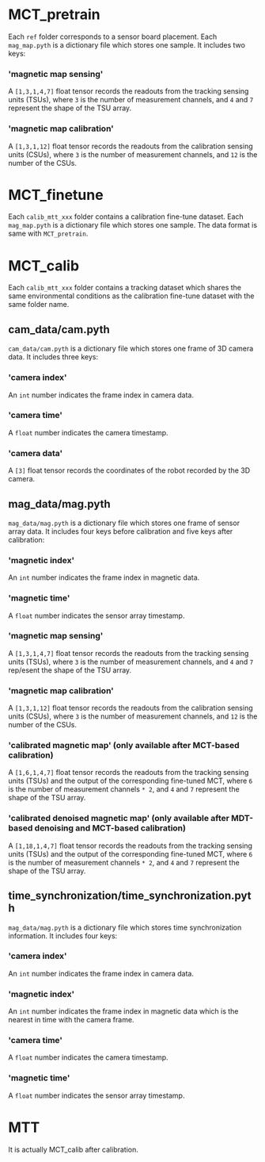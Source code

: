 # MCT_pretrain
Each `ref` folder corresponds to a sensor board placement. 
Each `mag_map.pyth` is a dictionary file which stores one sample. It includes two keys:
### 'magnetic map sensing'
A `[1,3,1,4,7]` float tensor records the readouts from the tracking sensing units (TSUs), where `3` is the number of measurement channels, and `4` and `7` represent the shape of the TSU array. 

### 'magnetic map calibration'
A `[1,3,1,12]` float tensor records the readouts from the calibration sensing units (CSUs), where `3` is the number of measurement channels, and `12` is the number of the CSUs.

# MCT_finetune
Each `calib_mtt_xxx` folder contains a calibration fine-tune dataset.
Each `mag_map.pyth` is a dictionary file which stores one sample. The data format is same with `MCT_pretrain`.

# MCT_calib
Each `calib_mtt_xxx` folder contains a tracking dataset which  shares the same environmental conditions as the calibration fine-tune dataset with the same folder name.
## cam_data/cam.pyth
`cam_data/cam.pyth` is a dictionary file which stores one frame of 3D camera data. It includes three keys:
### 'camera index'
An `int` number indicates the frame index in camera data.
### 'camera time'
A `float` number indicates the camera timestamp.
### 'camera data'
A `[3]` float tensor records the coordinates of the robot recorded by the 3D camera.

## mag_data/mag.pyth
`mag_data/mag.pyth` is a dictionary file which stores one frame of sensor array data. It includes four keys before calibration and five keys after calibration:
### 'magnetic index'
An `int` number indicates the frame index in magnetic data.
### 'magnetic time'
A `float` number indicates the sensor array timestamp.
### 'magnetic map sensing'
A `[1,3,1,4,7]` float tensor records the readouts from the tracking sensing units (TSUs), where `3` is the number of measurement channels, and `4` and `7` rep/esent the shape of the TSU array. 
### 'magnetic map calibration'
A `[1,3,1,12]` float tensor records the readouts from the calibration sensing units (CSUs), where `3` is the number of measurement channels, and `12` is the number of the CSUs.
### 'calibrated magnetic map' (only available after MCT-based calibration)
A `[1,6,1,4,7]` float tensor records the readouts from the tracking sensing units (TSUs) and the output of the corresponding fine-tuned MCT, where `6` is the number of measurement channels `* 2`, and `4` and `7` represent the shape of the TSU array. 
### 'calibrated denoised magnetic map' (only available after MDT-based denoising and MCT-based calibration)
A `[1,18,1,4,7]` float tensor records the readouts from the tracking sensing units (TSUs) and the output of the corresponding fine-tuned MCT, where `6` is the number of measurement channels `* 2`, and `4` and `7` represent the shape of the TSU array. 

## time_synchronization/time_synchronization.pyth
`mag_data/mag.pyth` is a dictionary file which stores time synchronization information. It includes four keys:
### 'camera index'
An `int` number indicates the frame index in camera data.
### 'magnetic index'
An `int` number indicates the frame index in magnetic data which is the nearest in time with the camera frame.
### 'camera time'
A `float` number indicates the camera timestamp.
### 'magnetic time'
A `float` number indicates the sensor array timestamp.

# MTT
It is actually MCT_calib after calibration.


















